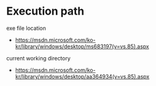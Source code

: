# Execution path #

exe file location
* https://msdn.microsoft.com/ko-kr/library/windows/desktop/ms683197(v=vs.85).aspx

current working directory
* https://msdn.microsoft.com/ko-kr/library/windows/desktop/aa364934(v=vs.85).aspx
